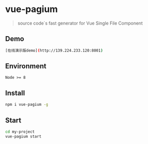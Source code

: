 # vue-pagium 

> source code`s fast generator for Vue Single File Component 

## Demo

``` bash
[在线演示版demo](http://139.224.233.120:8001)
```

## Environment

`Node >= 8`

## Install

``` bash
npm i vue-pagium -g
```

## Start

``` bash
cd my-project
vue-pagium start
```

